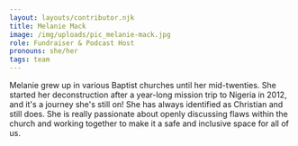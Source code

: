 ```yaml
---
layout: layouts/contributor.njk
title: Melanie Mack
image: /img/uploads/pic_melanie-mack.jpg
role: Fundraiser & Podcast Host
pronouns: she/her
tags: team
---
```

Melanie grew up in various Baptist churches until her mid-twenties. She started her deconstruction after a year-long mission trip to Nigeria in 2012, and it's a journey she's still on! She has always identified as Christian and still does. She is really passionate about openly discussing flaws within the church and working together to make it a safe and inclusive space for all of us.